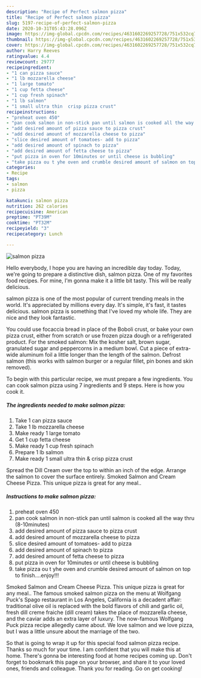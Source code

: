 ```yaml
---
description: "Recipe of Perfect salmon pizza"
title: "Recipe of Perfect salmon pizza"
slug: 5197-recipe-of-perfect-salmon-pizza
date: 2020-10-31T05:43:28.096Z
image: https://img-global.cpcdn.com/recipes/4631602269257728/751x532cq70/salmon-pizza-recipe-main-photo.jpg
thumbnail: https://img-global.cpcdn.com/recipes/4631602269257728/751x532cq70/salmon-pizza-recipe-main-photo.jpg
cover: https://img-global.cpcdn.com/recipes/4631602269257728/751x532cq70/salmon-pizza-recipe-main-photo.jpg
author: Harry Reeves
ratingvalue: 4.4
reviewcount: 29777
recipeingredient:
- "1 can pizza sauce"
- "1 lb mozzarella cheese"
- "1 large tomato"
- "1 cup fetta cheese"
- "1 cup fresh spinach"
- "1 lb salmon"
- "1 small ultra thin  crisp pizza crust"
recipeinstructions:
- "preheat oven 450"
- "pan cook salmon in non-stick pan until salmon is cooked all the way thru (8-10minutes)"
- "add desired amount of pizza sauce to pizza crust"
- "add desired amount of mozzarella cheese to pizza"
- "slice desired amount of tomatoes- add to pizza"
- "add desired amount of spinach to pizza"
- "add desired amount of fetta cheese to pizza"
- "put pizza in oven for 10minutes or until cheese is bubbling"
- "take pizza ou t yhe oven and crumble desired amount of salmon on top to finish....enjoy!!!"
categories:
- Recipe
tags:
- salmon
- pizza

katakunci: salmon pizza 
nutrition: 262 calories
recipecuisine: American
preptime: "PT39M"
cooktime: "PT32M"
recipeyield: "3"
recipecategory: Lunch

---
```



![salmon pizza](https://img-global.cpcdn.com/recipes/4631602269257728/751x532cq70/salmon-pizza-recipe-main-photo.jpg)

Hello everybody, I hope you are having an incredible day today. Today, we're going to prepare a distinctive dish, salmon pizza. One of my favorites food recipes. For mine, I'm gonna make it a little bit tasty. This will be really delicious.

salmon pizza is one of the most popular of current trending meals in the world. It's appreciated by millions every day. It's simple, it's fast, it tastes delicious. salmon pizza is something that I've loved my whole life. They are nice and they look fantastic.

You could use focaccia bread in place of the Boboli crust, or bake your own pizza crust, either from scratch or use frozen pizza dough or a refrigerated product. For the smoked salmon: Mix the kosher salt, brown sugar, granulated sugar and peppercorns in a medium bowl. Cut a piece of extra-wide aluminum foil a little longer than the length of the salmon. Defrost salmon (this works with salmon burger or a regular fillet, pin bones and skin removed).


To begin with this particular recipe, we must prepare a few ingredients. You can cook salmon pizza using 7 ingredients and 9 steps. Here is how you cook it.

<!--inarticleads1-->

##### The ingredients needed to make salmon pizza:

1. Take 1 can pizza sauce
1. Take 1 lb mozzarella cheese
1. Make ready 1 large tomato
1. Get 1 cup fetta cheese
1. Make ready 1 cup fresh spinach
1. Prepare 1 lb salmon
1. Make ready 1 small ultra thin &amp; crisp pizza crust


Spread the Dill Cream over the top to within an inch of the edge. Arrange the salmon to cover the surface entirely. Smoked Salmon and Cream Cheese Pizza. This unique pizza is great for any meal.. 

<!--inarticleads2-->

##### Instructions to make salmon pizza:

1. preheat oven 450
1. pan cook salmon in non-stick pan until salmon is cooked all the way thru (8-10minutes)
1. add desired amount of pizza sauce to pizza crust
1. add desired amount of mozzarella cheese to pizza
1. slice desired amount of tomatoes- add to pizza
1. add desired amount of spinach to pizza
1. add desired amount of fetta cheese to pizza
1. put pizza in oven for 10minutes or until cheese is bubbling
1. take pizza ou t yhe oven and crumble desired amount of salmon on top to finish....enjoy!!!


Smoked Salmon and Cream Cheese Pizza. This unique pizza is great for any meal.. The famous smoked salmon pizza on the menu at Wolfgang Puck&#39;s Spago restaurant in Los Angeles, California is a decadent affair: traditional olive oil is replaced with the bold flavors of chili and garlic oil, fresh dill creme fraiche (dill cream) takes the place of mozzarella cheese, and the caviar adds an extra layer of luxury. The now-famous Wolfgang Puck pizza recipe allegedly came about. We love salmon and we love pizza, but I was a little unsure about the marriage of the two. 

So that is going to wrap it up for this special food salmon pizza recipe. Thanks so much for your time. I am confident that you will make this at home. There's gonna be interesting food at home recipes coming up. Don't forget to bookmark this page on your browser, and share it to your loved ones, friends and colleague. Thank you for reading. Go on get cooking!
